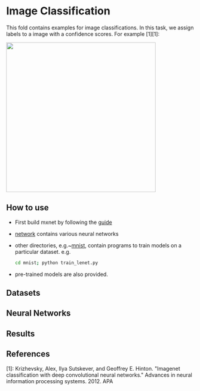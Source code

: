 # Image Classification

This fold contains examples for image classifications. In this task, we assign
labels to a image with a confidence scores. For example [1][1]:

<img src=https://raw.githubusercontent.com/dmlc/web-data/master/mxnet/image/image-classification.png
width=400/>

## How to use

- First build mxnet by following the [guide](http://mxnet.readthedocs.org/en/latest/build.html)
- [network](network/) contains various neural networks
- other directories, e.g.~[mnist](mnist/), contain programs to train models
  on a particular dataset. e.g.

  ```bash
  cd mnist; python train_lenet.py
  ```

- pre-trained models are also provided.


## Datasets



## Neural Networks


## Results

## References

[1]: Krizhevsky, Alex, Ilya Sutskever, and Geoffrey E. Hinton. "Imagenet classification with deep convolutional neural networks." Advances in neural information processing systems. 2012. APA
